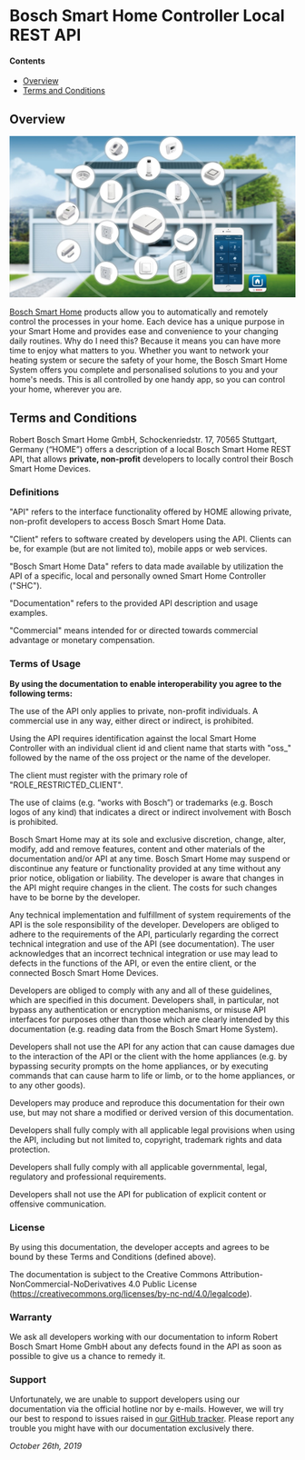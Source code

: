 # Bosch Smart Home Controller Local REST API

#### Contents

- [Overview](#overview)
- [Terms and Conditions](#terms-and-conditions)


## Overview

<img src="images/bosch_smart_home.jpg"/>

[Bosch Smart Home](https://www.bosch-smarthome.com/) products allow you to automatically and remotely control the processes in your home. Each device has a unique purpose in your Smart Home and provides ease and convenience to your changing daily routines. Why do I need this? Because it means you can have more time to enjoy what matters to you. Whether you want to network your heating system or secure the safety of your home, the Bosch Smart Home System offers you complete and personalised solutions to you and your home's needs. This is all controlled by one handy app, so you can control your home, wherever you are. 


## Terms and Conditions
Robert Bosch Smart Home GmbH, Schockenriedstr. 17, 70565 Stuttgart, Germany (“HOME”) offers a description of a local Bosch Smart Home REST API, that allows **private, non-profit** developers to locally control their Bosch Smart Home Devices.


### Definitions
"API" refers to the interface functionality offered by HOME allowing private, non-profit developers to access Bosch Smart Home Data. 

"Client" refers to software created by developers using the API. Clients can be, for example (but are not limited to), mobile apps or web services.

"Bosch Smart Home Data" refers to data made available by utilization the API of a specific, local and personally owned Smart Home Controller ("SHC").

"Documentation" refers to the provided API description and usage examples.

"Commercial" means intended for or directed towards commercial advantage or monetary compensation. 


### Terms of Usage

**By using the documentation to enable interoperability you agree to the following terms:**

The use of the API only applies to private, non-profit individuals. A commercial use in any way, either direct or indirect, is prohibited.

Using the API requires identification against the local Smart Home Controller with an individual client id and client name that starts with "oss_" followed by the name of the oss project or the name of the developer.

The client must register with the primary role of "ROLE_RESTRICTED_CLIENT".

The use of claims (e.g. “works with Bosch”) or trademarks (e.g. Bosch logos of any kind) that indicates a direct or indirect involvement with Bosch is prohibited. 

Bosch Smart Home may at its sole and exclusive discretion, change, alter, modify, add and remove features, content and other materials of the documentation and/or API at any time. Bosch Smart Home may suspend or discontinue any feature or functionality provided at any time without any prior notice, obligation or liability. The developer is aware that changes in the API might require changes in the client. The costs for such changes have to be borne by the developer.

Any technical implementation and fulfillment of system requirements of the API is the sole responsibility of the developer. Developers are obliged to adhere to the requirements of the API, particularly regarding the correct technical integration and use of the API (see documentation). The user acknowledges that an incorrect technical integration or use may lead to defects in the functions of the API, or even the entire client, or the connected Bosch Smart Home Devices.

Developers are obliged to comply with any and all of these guidelines, which are specified in this document. Developers shall, in particular, not bypass any authentication or encryption mechanisms, or misuse API interfaces for purposes other than those which are clearly intended by this documentation (e.g. reading data from the Bosch Smart Home System). 

Developers shall not use the API for any action that can cause damages due to the interaction of the API or the client with the home appliances (e.g. by bypassing security prompts on the home appliances, or by executing commands that can cause harm to life or limb, or to the home appliances, or to any other goods).

Developers may produce and reproduce this documentation for their own use, but may not share a modified or derived version of this documentation.

Developers shall fully comply with all applicable legal provisions when using the API, including but not limited to, copyright, trademark rights and data protection.

Developers shall fully comply with all applicable governmental, legal, regulatory and professional requirements.

Developers shall not use the API for publication of explicit content or offensive communication.


### License
By using this documentation, the developer accepts and agrees to be bound by these Terms and Conditions (defined above). 

The documentation is subject to the Creative Commons Attribution-NonCommercial-NoDerivatives 4.0 Public License (https://creativecommons.org/licenses/by-nc-nd/4.0/legalcode).


### Warranty
We ask all developers working with our documentation to inform Robert Bosch Smart Home GmbH about any defects found in the API as soon as possible to give us a chance to remedy it.


### Support 
Unfortunately, we are unable to support developers using our documentation via the official hotline nor by e-mails. However, we will try our best to respond to issues raised in [our GitHub tracker](https://github.com/BoschSmartHome/bosch-shc-api-docs/issues). Please report any trouble you might have with our documentation exclusively there.


*October 26th, 2019*
